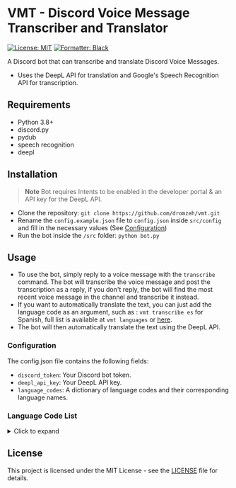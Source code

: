 # VMT - Discord Voice Message Transcriber and Translator

[![License: MIT](https://img.shields.io/badge/license-MIT-blueviolet.svg)](https://github.com/dromzeh/vmt)
[![Formatter: Black](https://img.shields.io/badge/formatter-Black-lightgrey.svg)](https://black.readthedocs.io/en/stable/)

A Discord bot that can transcribe and translate Discord Voice Messages.

- Uses the DeepL API for translation and Google's Speech Recognition API for transcription.

## Requirements

- Python 3.8+
- discord.py
- pydub
- speech recognition
- deepl

## Installation

> **Note**
> Bot requires Intents to be enabled in the developer portal & an API key for the DeepL API.

- Clone the repository: `git clone https://github.com/dromzeh/vmt.git`
- Rename the `config.example.json` file to `config.json` inside `src/config` and fill in the necessary values (See [Configuration](#configuration)) 
- Run the bot inside the `/src` folder: `python bot.py`

## Usage

- To use the bot, simply reply to a voice message with the `transcribe` command. The bot will transcribe the voice message and post the transcription as a reply, if you don't reply, the bot will find the most recent voice message in the channel and transcribe it instead.
- If you want to automatically translate the text, you can just add the language code as an argument, such as : `vmt transcribe es` for Spanish, full list is available at `vmt languages` or [here](#language-code-list).
- The bot will then automatically translate the text using the DeepL API.

### Configuration

The config.json file contains the following fields:

- `discord_token`: Your Discord bot token.
- `deepl_api_key`: Your DeepL API key.
- `language_codes`: A dictionary of language codes and their corresponding language names.

### Language Code List

<details>
<summary>Click to expand</summary>

```js
    "language_codes": {
        "BG": "Bulgarian",
        "CS": "Czech",
        "DA": "Danish",
        "DE": "German",
        "EL": "Greek",
        "EN-GB": "English (British)",
        "EN-US": "English (American)",
        "ES": "Spanish",
        "ET": "Estonian",
        "FI": "Finnish",
        "FR": "French",
        "HU": "Hungarian",
        "ID": "Indonesian",
        "IT": "Italian",
        "JA": "Japanese",
        "KO": "Korean",
        "LT": "Lithuanian",
        "LV": "Latvian",
        "NB": "Norwegian (Bokmål)",
        "NL": "Dutch",
        "PL": "Polish",
        "PT-BR": "Portuguese (Brazilian)",
        "PT-PT": "Portuguese",
        "RO": "Romanian",
        "RU": "Russian",
        "SK": "Slovak",
        "SL": "Slovenian",
        "SV": "Swedish",
        "TR": "Turkish",
        "UK": "Ukrainian",
        "ZH": "Chinese (simplified)"
    }
```

</details>

## License

This project is licensed under the MIT License - see the [LICENSE](LICENSE) file for details.
